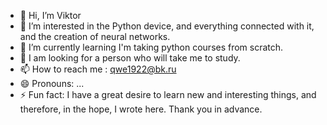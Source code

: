- 👋 Hi, I’m Viktor
- 👀 I’m interested in the Python device, and everything connected with it, and the creation of neural networks.
- 🌱 I’m currently learning I'm taking python courses from scratch.
- 💞️ I am looking for a person who will take me to study.
- 📫 How to reach me : qwe1922@bk.ru
- 😄 Pronouns: ...
- ⚡ Fun fact: I have a great desire to learn new and interesting things, and therefore, in the hope, I wrote here. Thank you in advance.

<!---
Woterson/Woterson is a ✨ special ✨ repository because its `README.md` (this file) appears on your GitHub profile.
You can click the Preview link to take a look at your changes.
--->
